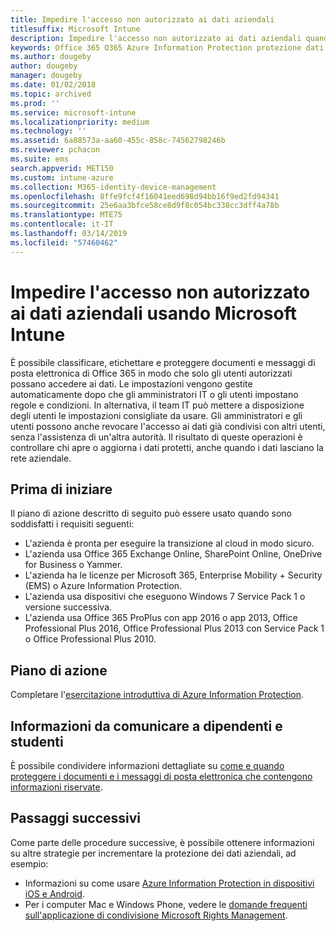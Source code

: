 ```yaml
---
title: Impedire l'accesso non autorizzato ai dati aziendali
titlesuffix: Microsoft Intune
description: Impedire l'accesso non autorizzato ai dati aziendali quando sono condivisi all'esterno della rete aziendale tramite Microsoft Intune.
keywords: Office 365 O365 Azure Information Protection protezione dati all'esterno della rete
ms.author: dougeby
author: dougeby
manager: dougeby
ms.date: 01/02/2018
ms.topic: archived
ms.prod: ''
ms.service: microsoft-intune
ms.localizationpriority: medium
ms.technology: ''
ms.assetid: 6a88573a-aa60-455c-858c-74562798246b
ms.reviewer: pchacon
ms.suite: ems
search.appverid: MET150
ms.custom: intune-azure
ms.collection: M365-identity-device-management
ms.openlocfilehash: 8ffe9fcf4f16041eed698d94bb16f9ed2fd94341
ms.sourcegitcommit: 25e6aa3bfce58ce8d9f8c054bc338cc3dff4a78b
ms.translationtype: MTE75
ms.contentlocale: it-IT
ms.lasthandoff: 03/14/2019
ms.locfileid: "57460462"
---
```

# <a name="prevent-unauthorized-access-to-company-data-using-microsoft-intune"></a>Impedire l'accesso non autorizzato ai dati aziendali usando Microsoft Intune

È possibile classificare, etichettare e proteggere documenti e messaggi di posta elettronica di Office 365 in modo che solo gli utenti autorizzati possano accedere ai dati. Le impostazioni vengono gestite automaticamente dopo che gli amministratori IT o gli utenti impostano regole e condizioni. In alternativa, il team IT può mettere a disposizione degli utenti le impostazioni consigliate da usare. Gli amministratori e gli utenti possono anche revocare l'accesso ai dati già condivisi con altri utenti, senza l'assistenza di un'altra autorità. Il risultato di queste operazioni è controllare chi apre o aggiorna i dati protetti, anche quando i dati lasciano la rete aziendale. 

## <a name="before-you-begin"></a>Prima di iniziare

Il piano di azione descritto di seguito può essere usato quando sono soddisfatti i requisiti seguenti:
* L'azienda è pronta per eseguire la transizione al cloud in modo sicuro.
* L'azienda usa Office 365 Exchange Online, SharePoint Online, OneDrive for Business o Yammer.
* L'azienda ha le licenze per Microsoft 365, Enterprise Mobility + Security (EMS) o Azure Information Protection.
* L'azienda usa dispositivi che eseguono Windows 7 Service Pack 1 o versione successiva.
* L'azienda usa Office 365 ProPlus con app 2016 o app 2013, Office Professional Plus 2016, Office Professional Plus 2013 con Service Pack 1 o Office Professional Plus 2010.

## <a name="action-plan"></a>Piano di azione

Completare l'[esercitazione introduttiva di Azure Information Protection](https://docs.microsoft.com/information-protection/get-started/infoprotect-quick-start-tutorial).  

## <a name="what-to-tell-employees-and-students"></a>Informazioni da comunicare a dipendenti e studenti

È possibile condividere informazioni dettagliate su [come e quando proteggere i documenti e i messaggi di posta elettronica che contengono informazioni riservate](https://docs.microsoft.com/information-protection/deploy-use/help-users).

## <a name="next-steps"></a>Passaggi successivi

Come parte delle procedure successive, è possibile ottenere informazioni su altre strategie per incrementare la protezione dei dati aziendali, ad esempio: 

* Informazioni su come usare [Azure Information Protection in dispositivi iOS e Android](https://docs.microsoft.com/information-protection/rms-client/mobile-app-faq).
* Per i computer Mac e Windows Phone, vedere le [domande frequenti sull'applicazione di condivisione Microsoft Rights Management](https://technet.microsoft.com/dn451248).

